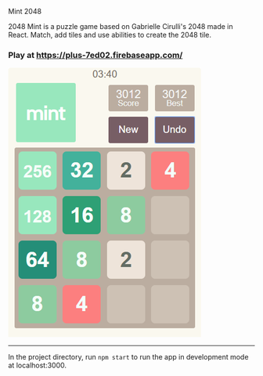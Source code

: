 Mint 2048

2048 Mint is a puzzle game based on Gabrielle Cirulli's 2048 made in React. Match, add tiles and use abilities to create the 2048 tile.

### Play at https://plus-7ed02.firebaseapp.com/
 

![](pics/2048mint-sample.PNG)

***

In the project directory, run `npm start` to run the app in development mode at localhost:3000.
